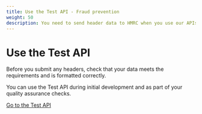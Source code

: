 ```yaml
---
title: Use the Test API - Fraud prevention
weight: 50
description: You need to send header data to HMRC when you use our APIs. Use the Fraud Prevention Test API to check data before you submit it.
---
```


# Use the Test API

Before you submit any headers, check that your data meets the requirements and is formatted correctly.

You can use the Test API during initial development and as part of your quality assurance checks.

<div>
    <a class="govuk-button tdq-button" href="/api-documentation/docs/api/service/txm-fph-validator-api">Go to the Test API</a>
</div>
